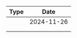 | Type | Date     |
| ---- | -------- |
|      | 2024-11-26 |
|      |          |
|      |          |
